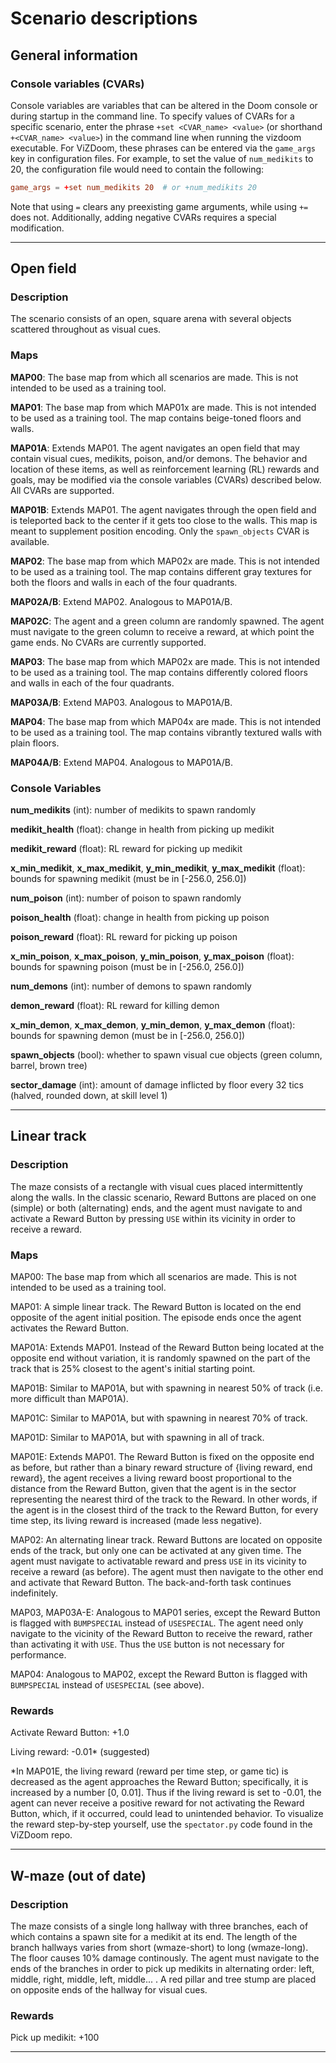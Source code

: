 # Scenario descriptions
## General information
### Console variables (CVARs)
Console variables are variables that can be altered in the Doom console or during startup in the command line. To specify values of CVARs for a specific scenario, enter the phrase `+set <CVAR_name> <value>` (or shorthand `+<CVAR_name> <value>`) in the command line when running the vizdoom executable. For ViZDoom, these phrases can be entered via the `game_args` key in configuration files. For example, to set the value of `num_medikits` to 20, the configuration file would need to contain the following:
```conf
game_args = +set num_medikits 20  # or +num_medikits 20
```
Note that using `=` clears any preexisting game arguments, while using `+=` does not. Additionally, adding negative CVARs requires a special modification.

---
## Open field
### Description
The scenario consists of an open, square arena with several objects scattered throughout as visual cues.

### Maps
**MAP00**: The base map from which all scenarios are made. This is not intended to be used as a training tool.

**MAP01**: The base map from which MAP01x are made. This is not intended to be used as a training tool. The map contains beige-toned floors and walls.

**MAP01A**: Extends MAP01. The agent navigates an open field that may contain visual cues, medikits, poison, and/or demons. The behavior and location of these items, as well as reinforcement learning (RL) rewards and goals, may be modified via the console variables (CVARs) described below. All CVARs are supported.

**MAP01B**: Extends MAP01. The agent navigates through the open field and is teleported back to the center if it gets too close to the walls. This map is meant to supplement position encoding. Only the `spawn_objects` CVAR is available.

**MAP02**: The base map from which MAP02x are made. This is not intended to be used as a training tool. The map contains different gray textures for both the floors and walls in each of the four quadrants.

**MAP02A/B**: Extend MAP02. Analogous to MAP01A/B.

**MAP02C**: The agent and a green column are randomly spawned. The agent must navigate to the green column to receive a reward, at which point the game ends. No CVARs are currently supported.

**MAP03**: The base map from which MAP02x are made. This is not intended to be used as a training tool. The map contains differently colored floors and walls in each of the four quadrants.

**MAP03A/B**: Extend MAP03. Analogous to MAP01A/B.

**MAP04**: The base map from which MAP04x are made. This is not intended to be used as a training tool. The map contains vibrantly textured walls with plain floors.

**MAP04A/B**: Extend MAP04. Analogous to MAP01A/B.

### Console Variables
**num_medikits** (int): number of medikits to spawn randomly

**medikit_health** (float): change in health from picking up medikit

**medikit_reward** (float): RL reward for picking up medikit

**x_min_medikit**, **x_max_medikit**, **y_min_medikit**, **y_max_medikit** (float): bounds for spawning medikit (must be in [-256.0, 256.0])

**num_poison** (int): number of poison to spawn randomly

**poison_health** (float): change in health from picking up poison

**poison_reward** (float): RL reward for picking up poison

**x_min_poison**, **x_max_poison**, **y_min_poison**, **y_max_poison** (float): bounds for spawning poison (must be in [-256.0, 256.0])

**num_demons** (int): number of demons to spawn randomly

**demon_reward** (float): RL reward for killing demon

**x_min_demon**, **x_max_demon**, **y_min_demon**, **y_max_demon** (float): bounds for spawning demon (must be in [-256.0, 256.0])

**spawn_objects** (bool): whether to spawn visual cue objects (green column, barrel, brown tree)

**sector_damage** (int): amount of damage inflicted by floor every 32 tics (halved, rounded down, at skill level 1)

---
## Linear track
### Description
The maze consists of a rectangle with visual cues placed intermittently along the walls. In the classic scenario, Reward Buttons are placed on one (simple) or both (alternating) ends, and the agent must navigate to and activate a Reward Button by pressing `USE` within its vicinity in order to receive a reward.

### Maps
MAP00: The base map from which all scenarios are made. This is not intended to be used as a training tool.

MAP01: A simple linear track. The Reward Button is located on the end opposite of the agent initial position. The episode ends once the agent activates the Reward Button.

MAP01A: Extends MAP01. Instead of the Reward Button being located at the opposite end without variation, it is randomly spawned on the part of the track that is 25% closest to the agent's initial starting point.

MAP01B: Similar to MAP01A, but with spawning in nearest 50% of track (i.e. more difficult than MAP01A).

MAP01C: Similar to MAP01A, but with spawning in nearest 70% of track.

MAP01D: Similar to MAP01A, but with spawning in all of track.

MAP01E: Extends MAP01. The Reward Button is fixed on the opposite end as before, but rather than a binary reward structure of {living reward, end reward}, the agent receives a living reward boost proportional to the distance from the Reward Button, given that the agent is in the sector representing the nearest third of the track to the Reward. In other words, if the agent is in the closest third of the track to the Reward Button, for every time step, its living reward is increased (made less negative).

MAP02: An alternating linear track. Reward Buttons are located on opposite ends of the track, but only one can be activated at any given time. The agent must navigate to activatable reward and press `USE` in its vicinity to receive a reward (as before). The agent must then navigate to the other end and activate that Reward Button. The back-and-forth task continues indefinitely.

MAP03, MAP03A-E: Analogous to MAP01 series, except the Reward Button is flagged with `BUMPSPECIAL` instead of `USESPECIAL`. The agent need only navigate to the vicinity of the Reward Button to receive the reward, rather than activating it with `USE`. Thus the `USE` button is not necessary for performance.

MAP04: Analogous to MAP02, except the Reward Button is flagged with `BUMPSPECIAL` instead of `USESPECIAL` (see above).

### Rewards
Activate Reward Button: +1.0

Living reward: -0.01* (suggested)

*In MAP01E, the living reward (reward per time step, or game tic) is decreased as the agent approaches the Reward Button; specifically, it is increased by a number [0, 0.01]. Thus if the living reward is set to -0.01, the agent can never receive a positive reward for not activating the Reward Button, which, if it occurred, could lead to unintended behavior. To visualize the reward step-by-step yourself, use the `spectator.py` code found in the ViZDoom repo.

---
## W-maze (out of date)
### Description
The maze consists of a single long hallway with three branches, each of which contains a spawn site for a medikit at its end. The length of the branch hallways varies from short (wmaze-short) to long (wmaze-long). The floor causes 10% damage continously. The agent must navigate to the ends of the branches in order to pick up medikits in alternating order: left, middle, right, middle, left, middle... . A red pillar and tree stump are placed on opposite ends of the hallway for visual cues.

### Rewards
Pick up medikit: +100

---
